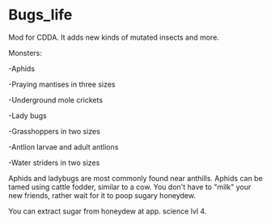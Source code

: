 # Bugs_life
Mod for CDDA. It adds new kinds of mutated insects and more.

Monsters:

-Aphids

-Praying mantises in three sizes

-Underground mole crickets

-Lady bugs

-Grasshoppers in two sizes

-Antlion larvae and adult antlions

-Water striders in two sizes

Aphids and ladybugs are most commonly found near anthills. Aphids can be tamed using cattle fodder, similar to a cow. You don't have to "milk" your new friends, rather wait for it to poop sugary honeydew.

You can extract sugar from honeydew at app. science lvl 4.

